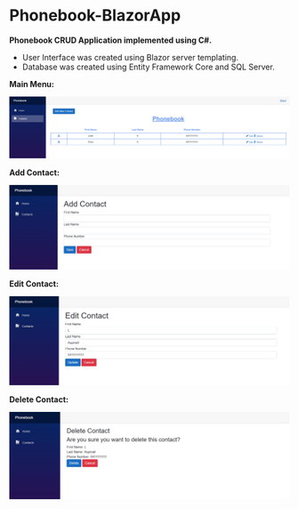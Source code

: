 # Phonebook-BlazorApp

**Phonebook CRUD Application implemented using C#.**
* User Interface was created using Blazor server templating.
* Database was created using Entity Framework Core and SQL Server.

**Main Menu:**
<p align="center">
    <img src="./images/MainMenu.png" />
</p>

**Add Contact:**
<p align="center">
    <img src="./images/CreateContact.png" />
</p>

**Edit Contact:**
<p align="center">
    <img src="./images/UpdateContact.png" />
</p>

**Delete Contact:**
<p align="center">
    <img src="./images/DeleteContact.png" />
</p>
